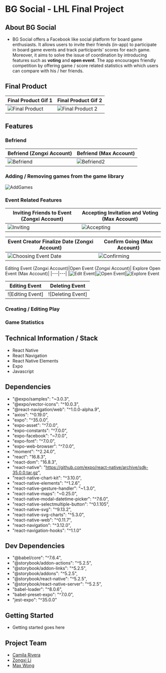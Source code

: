 # BG Social - LHL Final Project


## About BG Social

- BG Social offers a Facebook like social platform for board game enthusiasts. It allows users to invite their friends (in-app) to participate in board game events and track participants' scores for each game. Moreover, it aims to solve the issue of coordination by introducing features such as **voting** and **open event**. The app encourages friendly competition by offering game / score related statistics with which users can compare with his / her friends. 

## Final Product
|Final Product Gif 1| Final Product Gif 2 |
|---|---|
|![Final Product](https://github.com/MaxWong03/BGSocial/blob/master/docs/final-product-1.gif)|![Final Product 2](docs/final-product-2.gif)

## Features

### Befriend
|Befriend (Zongxi Account)| Befriend (Max Account)|
|---|---|
|![Befriend](docs/add-friend.gif)|![Befriend2](docs/add-friend-2.gif)

### Adding / Removing games from the game library 
![AddGames](docs/add-game.gif)

### Event Related Features
|Inviting Friends to Event (Zongxi Account)|Accepting Invitation and Voting (Max Account)|
|---|---|
|![Inviting](docs/invite-friend.gif)|![Accepting](docs/accept-invite.gif)

|Event Creator Finalize Date (Zongxi Account)|Confirm Going (Max Account)|
|---|---|
|![Choosing Event Date](docs/choose-date.gif) | ![Confirming](docs/confirm-going.gif)

Editing Event (Zongxi Account)|Open Event (Zongxi Account)| Explore Open Event (Max Account)|
|---|---|
|![Edit Event](docs/edit-event.gif)|![Open Event](docs/open-event.gif)|![Explore Event](docs/explore.gif)

|Editing Event| Deleting Event|
|---|---|
|![Editing Event] | ![Deleting Event]


### Creating / Editing Play 

### Game Statistics
  
## Technical Information / Stack
- React Native
- React Navigation
- React Native Elements
- Expo
- Javascript

## Dependencies

- "@expo/samples": "~3.0.3",
- "@expo/vector-icons": "^10.0.3",
- "@react-navigation/web": "^1.0.0-alpha.9",
- "axios": "^0.19.0",
- "expo": "^35.0.0",
- "expo-asset": "^7.0.0",
- "expo-constants": "^7.0.0",
- "expo-facebook": "~7.0.0",
- "expo-font": "^7.0.0",
- "expo-web-browser": "^7.0.0",
- "moment": "^2.24.0",
- "react": "16.8.3",
- "react-dom": "16.8.3",
- "react-native": "https://github.com/expo/react-native/archive/sdk-35.0.0.tar.gz",
- "react-native-chart-kit": "^3.10.0",
- "react-native-elements": "^1.2.6",
- "react-native-gesture-handler": "~1.3.0",
- "react-native-maps": "~0.25.0",
- "react-native-modal-datetime-picker": "^7.6.0",
- "react-native-selectmultiple-button": "^0.1.105",
- "react-native-svg": "^9.13.2",
- "react-native-svg-charts": "^5.3.0",
- "react-native-web": "^0.11.7",
- "react-navigation": "^3.12.0",
- "react-navigation-hooks": "^1.1.0"

## Dev Dependencies

- "@babel/core": "^7.6.4",
- "@storybook/addon-actions": "^5.2.5",
- "@storybook/addon-links": "^5.2.5",
- "@storybook/addons": "^5.2.5",
- "@storybook/react-native": "^5.2.5",
- "@storybook/react-native-server": "^5.2.5",
- "babel-loader": "^8.0.6",
- "babel-preset-expo": "^7.0.0",
- "jest-expo": "^35.0.0"

## Getting Started

* Getting started goes here

## Project Team

- [Camila Rivera](https://github.com/CamilaRivera)
- [Zongxi Li](https://github.com/zongxili)
- [Max Wong](https://github.com/MaxWong03)

